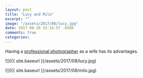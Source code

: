 ```yaml
---
layout: post
title: "Lucy and Milo"
excerpt: ""
image: "/assets/2017/08/lucy.jpg"
date: 2017-08-20 15:14:57 -0500
comments: true
categories: 
---
```


Having a [professional photographer](http://carissabyers.com/) as a wife has its advantages.

![]({{ site.baseurl }}/assets/2017/08/lucy.jpg)

![]({{ site.baseurl }}/assets/2017/08/milo.jpg)